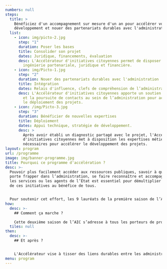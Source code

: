 ```yaml
---
numbers: null
steps:
  title: >
    Bénéficiez d'un accompagnement sur mesure d'un an pour accélérer votre
    développement et nouer des partenariats durables avec l'administration.
  list:
    - icon: img/picto-2.jpg
      step: "1"
      duration: Poser les bases
      title: Consolider son projet
      dates: Juridique, financements, évaluation
      desc: L'Accélérateur d'initiatives citoyennes permet de disposer d'un soutien en
        ingénierie partenariale, juridique et financière.
    - icon: img/Picto-1.jpg
      step: "2"
      duration: Nouer des partenariats durables avec l'administration
      title: Intégration
      dates: Relais d'influence, clefs de compréhension de l’administration
      desc: L'Accélérateur d'initiatives citoyennes apporte un soutien dans la prise
        et la poursuite de contacts au sein de l’administration pour accélérer
        le déploiement des projets.
    - icon: /img/Picto-3.jpg
      step: "3"
      duration: Bénéficier de nouvelles expertises
      title: Déploiement
      dates: Appui technique, stratégie de développement.
      desc: >
        Après avoir établi un diagnostic partagé avec le projet, l'Accélérateur
        d'initiatives citoyennes met à disposition les expertises métier
        nécessaires pour accélérer le développement des projets.
layout: program
url: /programme
image: img/banner-programme.jpg
title: Pourquoi ce programme d'accélération ?
desc: >-
  Pouvoir plus facilement accéder aux ressources publiques, savoir à quelle
  porte frapper dans l’administration, se faire reconnaître et accompagner par
  les services ou les agents de l’État est essentiel pour démultiplier l’impact
  de ces initiatives au bénéfice de tous.


  Pour soutenir cet effort, les 9 lauréats de la première saison de l’AIC ont bénéficié d’un accompagnement pour soutenir le changement d’échelle de leur activité en lien avec l’administration.
how:
  desc: >-
    ## Comment ça marche ?

    Cette deuxième saison de l’AIC s’adresse à tous les porteurs de projets de « communs » au sein de l’administration et dans la société civile. Données et codes ouverts, ressources naturelles, science ouverte… ces « biens communs » doivent être gérés et entretenus de manière collective, au bénéfice de toutes et tous. L’AIC souhaite identifier les collectifs de citoyens, les associations ou réseaux d’associations qui souhaitent renforcer leurs liens avec les acteurs publics et travailler de concert pour assurer les usages ouverts, la gestion et la préservation des ressources d’intérêt commun.
  tiles: null
then:
  desc: >-
    ## Et après ?


    L'Accélérateur vise à tisser des liens durables entre les administrations et les porteurs de communs. A l'issue de leur période d'accompagnement, ces derniers peuvent continuer à bénéficier des temps de rencontre et événements organisés dans le cadre de l'AIC.
menu: program
---
```

